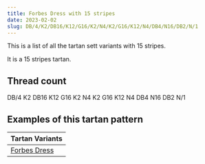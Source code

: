 ```yaml
---
title: Forbes Dress with 15 stripes
date: 2023-02-02
slug: DB/4/K2/DB16/K12/G16/K2/N4/K2/G16/K12/N4/DB4/N16/DB2/N/1
---
```

This is a list of all the tartan sett variants with 15 stripes.

It is a 15 stripes tartan.


## Thread count
DB/4 K2 DB16 K12 G16 K2 N4 K2 G16 K12 N4 DB4 N16 DB2 N/1

## Examples of this tartan pattern

| Tartan Variants |
|---------------|
| [Forbes Dress](/variants/db/4/k2/db16/k12/g16/k2/n4/k2/g16/k12/n4/db4/n16/db2/n/1-db00004c-g004c00-k000000-nd0d0d0)||
